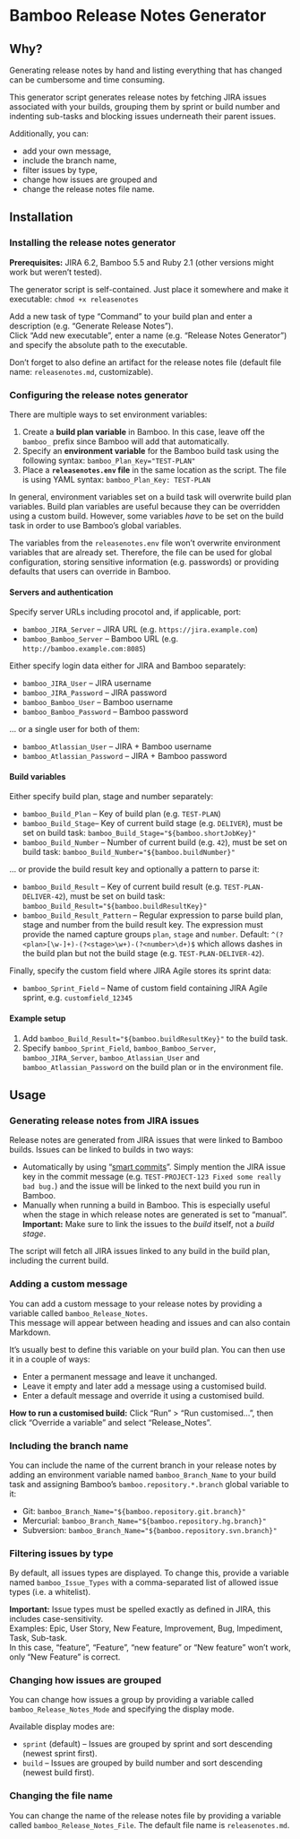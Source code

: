 # Bamboo Release Notes Generator

## Why?

Generating release notes by hand and listing everything that has changed can be cumbersome and time consuming.

This generator script generates release notes by fetching JIRA issues associated with your builds, grouping them by sprint or build number and indenting sub-tasks and blocking issues underneath their parent issues.

Additionally, you can:

- add your own message,
- include the branch name,
- filter issues by type,
- change how issues are grouped and
- change the release notes file name.

## Installation

### Installing the release notes generator

**Prerequisites:** JIRA 6.2, Bamboo 5.5 and Ruby 2.1 (other versions might work but weren’t tested).

The generator script is self-contained. Just place it somewhere and make it executable: `chmod +x releasenotes`

Add a new task of type “Command” to your build plan and enter a description (e.g. “Generate Release Notes”).  
Click “Add new executable”, enter a name (e.g. “Release Notes Generator”) and specify the absolute path to the executable.

Don’t forget to also define an artifact for the release notes file (default file name: `releasenotes.md`, customizable).

### Configuring the release notes generator

There are multiple ways to set environment variables:

1. Create a **build plan variable** in Bamboo. In this case, leave off the `bamboo_` prefix since Bamboo will add that automatically.
2. Specify an **environment variable** for the Bamboo build task using the following syntax: `bamboo_Plan_Key="TEST-PLAN"`
3. Place a **`releasenotes.env` file** in the same location as the script. The file is using YAML syntax: `bamboo_Plan_Key: TEST-PLAN`

In general, environment variables set on a build task will overwrite build plan variables. Build plan variables are useful because they can be overridden using a custom build. However, some variables *have* to be set on the build task in order to use Bamboo’s global variables.

The variables from the `releasenotes.env` file won’t overwrite environment variables that are already set. Therefore, the file can be used for global configuration, storing sensitive information (e.g. passwords) or providing defaults that users can override in Bamboo.

#### Servers and authentication

Specify server URLs including procotol and, if applicable, port:

- `bamboo_JIRA_Server` – JIRA URL (e.g. `https://jira.example.com`)
- `bamboo_Bamboo_Server` – Bamboo URL (e.g. `http://bamboo.example.com:8085`)

Either specify login data either for JIRA and Bamboo separately:

- `bamboo_JIRA_User` – JIRA username
- `bamboo_JIRA_Password` – JIRA password
- `bamboo_Bamboo_User` – Bamboo username
- `bamboo_Bamboo_Password` – Bamboo password

… or a single user for both of them:

- `bamboo_Atlassian_User` – JIRA + Bamboo username
- `bamboo_Atlassian_Password` – JIRA + Bamboo password

#### Build variables

Either specify build plan, stage and number separately:

- `bamboo_Build_Plan` – Key of build plan (e.g. `TEST-PLAN`)
- `bamboo_Build_Stage`– Key of current build stage (e.g. `DELIVER`), must be set on build task: `bamboo_Build_Stage="${bamboo.shortJobKey}"`
- `bamboo_Build_Number` – Number of current build (e.g. `42`), must be set on build task: `bamboo_Build_Number="${bamboo.buildNumber}"`

… or provide the build result key and optionally a pattern to parse it:

- `bamboo_Build_Result` – Key of current build result (e.g. `TEST-PLAN-DELIVER-42`), must be set on build task: `bamboo_Build_Result="${bamboo.buildResultKey}"`
- `bamboo_Build_Result_Pattern` – Regular expression to parse build plan, stage and number from the build result key. The expression must provide the named capture groups `plan`, `stage` and `number`. Default: `^(?<plan>[\w-]+)-(?<stage>\w+)-(?<number>\d+)$` which allows dashes in the build plan but not the build stage (e.g. `TEST-PLAN-DELIVER-42`).

Finally, specify the custom field where JIRA Agile stores its sprint data:

- `bamboo_Sprint_Field` – Name of custom field containing JIRA Agile sprint, e.g. `customfield_12345`

#### Example setup

1. Add `bamboo_Build_Result="${bamboo.buildResultKey}"` to the build task.
2. Specify `bamboo_Sprint_Field`, `bamboo_Bamboo_Server`, `bamboo_JIRA_Server`, `bamboo_Atlassian_User` and `bamboo_Atlassian_Password` on the build plan or in the environment file.

## Usage

### Generating release notes from JIRA issues

Release notes are generated from JIRA issues that were linked to Bamboo builds. Issues can be linked to builds in two ways:

- Automatically by using “[smart commits](https://confluence.atlassian.com/display/AOD/Processing+JIRA+issues+with+commit+messages)”. Simply mention the JIRA issue key in the commit message (e.g. `TEST-PROJECT-123 Fixed some really bad bug.`) and the issue will be linked to the next build you run in Bamboo.
- Manually when running a build in Bamboo. This is especially useful when the stage in which release notes are generated is set to “manual”. **Important:** Make sure to link the issues to the *build* itself, not a *build stage*.

The script will fetch all JIRA issues linked to any build in the build plan, including the current build.

### Adding a custom message

You can add a custom message to your release notes by providing a variable called `bamboo_Release_Notes`.  
This message will appear between heading and issues and can also contain Markdown.

It’s usually best to define this variable on your build plan. You can then use it in a couple of ways:

- Enter a permanent message and leave it unchanged.
- Leave it empty and later add a message using a customised build.
- Enter a default message and override it using a customised build.

**How to run a customised build:** Click “Run” > “Run customised…”, then click “Override a variable” and select “Release_Notes”.

### Including the branch name

You can include the name of the current branch in your release notes by adding an environment variable named `bamboo_Branch_Name` to your build task and assigning Bamboo’s `bamboo.repository.*.branch` global variable to it:

- Git: `bamboo_Branch_Name="${bamboo.repository.git.branch}"`
- Mercurial: `bamboo_Branch_Name="${bamboo.repository.hg.branch}"`
- Subversion: `bamboo_Branch_Name="${bamboo.repository.svn.branch}"`

### Filtering issues by type

By default, all issues types are displayed. To change this, provide a variable named `bamboo_Issue_Types` with a comma-separated list of allowed issue types (i.e. a whitelist).

**Important:** Issue types must be spelled exactly as defined in JIRA, this includes case-sensitivity.  
Examples: Epic, User Story, New Feature, Improvement, Bug, Impediment, Task, Sub-task.  
In this case, “feature”, “Feature”, “new feature” or “New feature” won’t work, only “New Feature” is correct.

### Changing how issues are grouped

You can change how issues a group by providing a variable called `bamboo_Release_Notes_Mode` and specifying the display mode.

Available display modes are:

- `sprint` (default) – Issues are grouped by sprint and sort descending (newest sprint first).
- `build` – Issues are grouped by build number and sort descending (newest build first).

### Changing the file name

You can change the name of the release notes file by providing a variable called `bamboo_Release_Notes_File`. The default file name is `releasenotes.md`.
